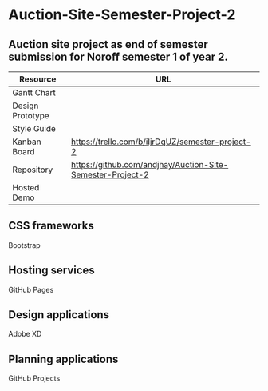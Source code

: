 # Auction-Site-Semester-Project-2
## Auction site project as end of semester submission for Noroff semester 1 of year 2.

| Resource |	URL |
| --- | --- |
|Gantt Chart | |
| Design Prototype | |	
| Style Guide	| |
| Kanban Board | https://trello.com/b/iIjrDqUZ/semester-project-2 |	
| Repository | https://github.com/andjhay/Auction-Site-Semester-Project-2 |
| Hosted Demo	| |

## CSS frameworks
Bootstrap

## Hosting services
GitHub Pages

## Design applications
Adobe XD

## Planning applications
GitHub Projects
